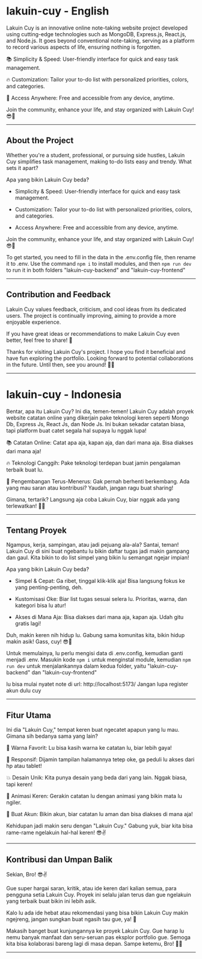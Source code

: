 # lakuin-cuy - English
Lakuin Cuy is an innovative online note-taking website project developed using cutting-edge technologies such as MongoDB, Express.js, React.js, and Node.js. It goes beyond conventional note-taking, serving as a platform to record various aspects of life, ensuring nothing is forgotten.

📚 Simplicity & Speed: User-friendly interface for quick and easy task management.

🔥 Customization: Tailor your to-do list with personalized priorities, colors, and categories.

🚀 Access Anywhere: Free and accessible from any device, anytime.

Join the community, enhance your life, and stay organized with Lakuin Cuy! 😎🚀

---

## About the Project
Whether you're a student, professional, or pursuing side hustles, Lakuin Cuy simplifies task management, making to-do lists easy and trendy. What sets it apart?

Apa yang bikin Lakuin Cuy beda?

* Simplicity & Speed: User-friendly interface for quick and easy task management.

* Customization: Tailor your to-do list with personalized priorities, colors, and categories.

* Access Anywhere: Free and accessible from any device, anytime.

Join the community, enhance your life, and stay organized with Lakuin Cuy! 😎🚀

To get started, you need to fill in the data in the .env.config file, then rename it to .env. Use the command `npm i` to install modules, and then `npm run dev` to run it in both folders "lakuin-cuy-backend" and "lakuin-cuy-frontend"

---

## Contribution and Feedback
Lakuin Cuy values feedback, criticism, and cool ideas from its dedicated users. The project is continually improving, aiming to provide a more enjoyable experience.

If you have great ideas or recommendations to make Lakuin Cuy even better, feel free to share! 🚀

Thanks for visiting Lakuin Cuy's project. I hope you find it beneficial and have fun exploring the portfolio. Looking forward to potential collaborations in the future. Until then, see you around! 🤝😄

---

# lakuin-cuy - Indonesia
Bentar, apa itu Lakuin Cuy? Ini dia, temen-temen! Lakuin Cuy adalah proyek website catatan online yang dikerjain pake teknologi keren seperti Mongo Db, Express Js, React Js, dan Node Js. Ini bukan sekadar catatan biasa, tapi platform buat catet segala hal supaya lu nggak lupa!

📚 Catatan Online: Catat apa aja, kapan aja, dan dari mana aja. Bisa diakses dari mana aja!

🔥 Teknologi Canggih: Pake teknologi terdepan buat jamin pengalaman terbaik buat lu.

🚀 Pengembangan Terus-Menerus: Gak pernah berhenti berkembang. Ada yang mau saran atau kontribusi? Yaudah, jangan ragu buat sharing!

Gimana, tertarik? Langsung aja coba Lakuin Cuy, biar nggak ada yang terlewatkan! 💪😎

---

## Tentang Proyek
Ngampus, kerja, sampingan, atau jadi pejuang ala-ala? Santai, teman! Lakuin Cuy di sini buat ngebantu lu bikin daftar tugas jadi makin gampang dan gaul. Kita bikin to do list simpel yang bikin lu semangat ngejar impian!

Apa yang bikin Lakuin Cuy beda?

* Simpel & Cepat: Ga ribet, tinggal klik-klik aja! Bisa langsung fokus ke yang penting-penting, deh.

* Kustomisasi Oke: Biar list tugas sesuai selera lu. Prioritas, warna, dan kategori bisa lu atur!

* Akses di Mana Aja: Bisa diakses dari mana aja, kapan aja. Udah gitu gratis lagi!

Duh, makin keren nih hidup lu. Gabung sama komunitas kita, bikin hidup makin asik! Gass, cuy! 😎🚀


Untuk memulainya, lu perlu mengisi data di .env.config, kemudian ganti menjadi .env. Masukin kode `npm i` untuk menginstal module, kemudian `npm run dev` untuk menjalankannya dalam kedua folder, yaitu "lakuin-cuy-backend" dan "lakuin-cuy-frontend"

lu bisa mulai nyatet note di url: http://localhost:5173/
Jangan lupa register akun dulu cuy

---

## Fitur Utama
Ini dia "Lakuin Cuy," tempat keren buat ngecatet apapun yang lu mau. Gimana sih bedanya sama yang lain?

🎨 Warna Favorit: Lu bisa kasih warna ke catatan lu, biar lebih gaya!

📱 Responsif: Dijamin tampilan halamannya tetep oke, ga peduli lu akses dari hp atau tablet!

💥 Desain Unik: Kita punya desain yang beda dari yang lain. Nggak biasa, tapi keren!

🌟 Animasi Keren: Gerakin catatan lu dengan animasi yang bikin mata lu ngiler.

🔐 Buat Akun: Bikin akun, biar catatan lu aman dan bisa diakses di mana aja!

Kehidupan jadi makin seru dengan "Lakuin Cuy." Gabung yuk, biar kita bisa rame-rame ngelakuin hal-hal keren! 😎✌️

---

## Kontribusi dan Umpan Balik
Sekian, Bro! 😎✌️

Gue super hargai saran, kritik, atau ide keren dari kalian semua, para pengguna setia Lakuin Cuy. Proyek ini selalu jalan terus dan gue ngelakuin yang terbaik buat bikin ini lebih asik.

Kalo lu ada ide hebat atau rekomendasi yang bisa bikin Lakuin Cuy makin ngejreng, jangan sungkan buat ngasih tau gue, ya! 🚀

Makasih banget buat kunjungannya ke proyek Lakuin Cuy. Gue harap lu nemu banyak manfaat dan seru-seruan pas eksplor portfolio gue. Semoga kita bisa kolaborasi bareng lagi di masa depan. Sampe ketemu, Bro! 🤝😄

---
